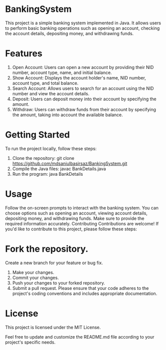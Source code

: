 # BankingSystem
This project is a simple banking system implemented in Java. It allows users to perform basic banking operations such as opening an account, checking the account details, depositing money, and withdrawing funds.

# Features
1. Open Account: Users can open a new account by providing their NID number, account type, name, and initial balance.
2. Show Account: Displays the account holder's name, NID number, account type, and total balance.
3. Search Account: Allows users to search for an account using the NID number and view the account details.
4. Deposit: Users can deposit money into their account by specifying the amount.
5. Withdraw: Users can withdraw funds from their account by specifying the amount, taking into account the available balance.
# Getting Started
To run the project locally, follow these steps:
1. Clone the repository:
   git clone https://github.com/mdsaniulbasirsaz/BankingSystem.git
2. Compile the Java files:
   javac BankDetails.java
3. Run the program:
   java BankDetails
# Usage
Follow the on-screen prompts to interact with the banking system. You can choose options such as opening an account, viewing account details, depositing money, and withdrawing funds. Make sure to provide the required information accurately.
Contributing
Contributions are welcome! If you'd like to contribute to this project, please follow these steps:

# Fork the repository.
Create a new branch for your feature or bug fix.
1. Make your changes.
2. Commit your changes.
3. Push your changes to your forked repository.
4. Submit a pull request.
Please ensure that your code adheres to the project's coding conventions and includes appropriate documentation.
# License
This project is licensed under the MIT License.

Feel free to update and customize the README.md file according to your project's specific needs.
